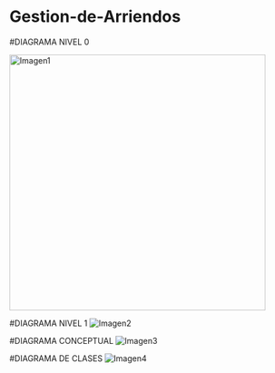 # Gestion-de-Arriendos
#DIAGRAMA NIVEL 0

![]()<img width="451" alt="Imagen1" src="https://github.com/user-attachments/assets/7069be2f-ccf2-4253-9ade-fde2c5d2dcf5">

#DIAGRAMA NIVEL 1
![Imagen2](https://github.com/user-attachments/assets/5c9b207a-0353-473b-9278-fcbdc11ec7ae)

#DIAGRAMA CONCEPTUAL 
![Imagen3](https://github.com/user-attachments/assets/c16f861b-678d-44f7-9429-49d9efdd046d)

#DIAGRAMA DE CLASES 
![Imagen4](https://github.com/user-attachments/assets/20a5b5b2-a405-4e91-ba2d-c5f792389532)
